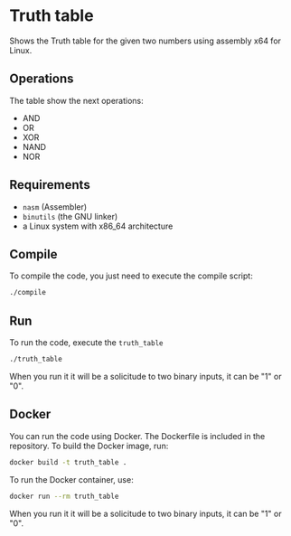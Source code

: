 # Truth table
Shows the Truth table for the given two numbers using assembly x64 for Linux.

## Operations
The table show the next operations:
- AND
- OR
- XOR
- NAND
- NOR

## Requirements
- `nasm` (Assembler)
- `binutils` (the GNU linker)
- a Linux system with x86_64 architecture


## Compile
To compile the code, you just need to execute the compile script:
```bash
./compile
```

## Run
To run the code, execute the `truth_table`
```bash
./truth_table
```
When you run it it will be a solicitude to two binary inputs, it can be "1" or "0".

## Docker
You can run the code using Docker. The Dockerfile is included in the repository. To build the Docker image, run:
```bash
docker build -t truth_table .
```

To run the Docker container, use:
```bash
docker run --rm truth_table
```

When you run it it will be a solicitude to two binary inputs, it can be "1" or "0".